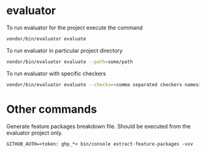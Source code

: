 # evaluator

To run evaluator for the project execute the command
```bash
vendor/bin/evaluator evaluate
```

To run evaluator in particular project directory
```bash
vendor/bin/evaluator evaluate --path=some/path
```

To run evaluator with specific checkers
```bash
vendor/bin/evaluator evaluate --checks=<comma separated checkers names>
```

# Other commands

Generate feature packages breakdown file. Should be executed from the evaluator project only.
```shell
GITHUB_AUTH=<token: ghp_*> bin/console extract-feature-packages -vvv
```

